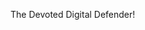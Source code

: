 The Devoted Digital Defender!

<!---
ThohfathusalihaC/ThohfathusalihaC is a ✨ special ✨ repository because its `README.md` (this file) appears on your GitHub profile.
You can click the Preview link to take a look at your changes.
--->
